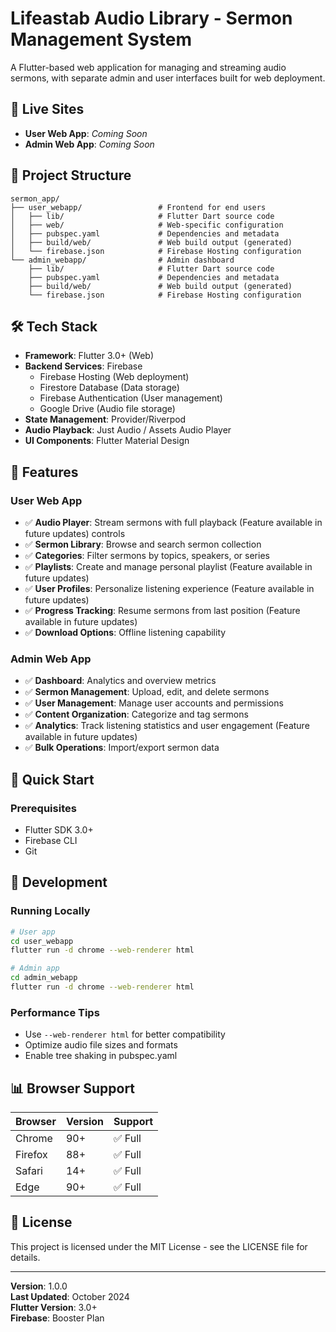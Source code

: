 


# **Lifeastab Audio Library - Sermon Management System**

A Flutter-based web application for managing and streaming audio sermons, with separate admin and user interfaces built for web deployment.

## 🚀 Live Sites

- **User Web App**: *Coming Soon*
- **Admin Web App**: *Coming Soon*

## 📁 Project Structure

```
sermon_app/
├── user_webapp/                 # Frontend for end users
│   ├── lib/                     # Flutter Dart source code
│   ├── web/                     # Web-specific configuration
│   ├── pubspec.yaml             # Dependencies and metadata
│   ├── build/web/               # Web build output (generated)
│   └── firebase.json            # Firebase Hosting configuration
└── admin_webapp/                # Admin dashboard
    ├── lib/                     # Flutter Dart source code
    ├── pubspec.yaml             # Dependencies and metadata  
    ├── build/web/               # Web build output (generated)
    └── firebase.json            # Firebase Hosting configuration
```

## 🛠️ Tech Stack

- **Framework**: Flutter 3.0+ (Web)
- **Backend Services**: Firebase
  - Firebase Hosting (Web deployment)
  - Firestore Database (Data storage)
  - Firebase Authentication (User management)
  - Google Drive (Audio file storage)
- **State Management**: Provider/Riverpod
- **Audio Playback**: Just Audio / Assets Audio Player
- **UI Components**: Flutter Material Design

## 🎯 Features

### User Web App
- ✅ **Audio Player**: Stream sermons with full playback (Feature available in future updates) controls
- ✅ **Sermon Library**: Browse and search sermon collection
- ✅ **Categories**: Filter sermons by topics, speakers, or series
- ✅ **Playlists**: Create and manage personal playlist (Feature available in future updates)
- ✅ **User Profiles**: Personalize listening experience (Feature available in future updates)
- ✅ **Progress Tracking**: Resume sermons from last position (Feature available in future updates)
- ✅ **Download Options**: Offline listening capability

### Admin Web App  
- ✅ **Dashboard**: Analytics and overview metrics
- ✅ **Sermon Management**: Upload, edit, and delete sermons
- ✅ **User Management**: Manage user accounts and permissions
- ✅ **Content Organization**: Categorize and tag sermons
- ✅ **Analytics**: Track listening statistics and user engagement (Feature available in future updates)
- ✅ **Bulk Operations**: Import/export sermon data 

## 🚀 Quick Start

### Prerequisites
- Flutter SDK 3.0+
- Firebase CLI
- Git


## 🔧 Development

### Running Locally
```bash
# User app
cd user_webapp
flutter run -d chrome --web-renderer html

# Admin app  
cd admin_webapp
flutter run -d chrome --web-renderer html
```


### Performance Tips
- Use `--web-renderer html` for better compatibility
- Optimize audio file sizes and formats
- Enable tree shaking in pubspec.yaml

## 📊 Browser Support

| Browser | Version | Support |
|---------|---------|---------|
| Chrome | 90+ | ✅ Full |
| Firefox | 88+ | ✅ Full |
| Safari | 14+ | ✅ Full |
| Edge | 90+ | ✅ Full |



## 📄 License

This project is licensed under the MIT License - see the LICENSE file for details.

---

**Version**: 1.0.0  
**Last Updated**: October 2024  
**Flutter Version**: 3.0+  
**Firebase**: Booster Plan